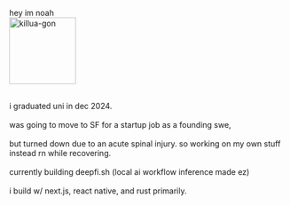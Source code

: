 hey im noah
<br/>
<img src="https://github.com/user-attachments/assets/ececad7d-d6a2-442f-841c-a604d9c8003d" alt="killua-gon" width="120" height="120" style="min-height: 120px;">
<br/>
<br/>


i graduated uni in dec 2024.
<br/>
<br/>
was going to move to SF for a startup job as a founding swe,
<br/>
<br/>
but turned down due to an acute spinal injury. so working on my own stuff instead rn while recovering.
<br/>
<br/>
currently building deepfi.sh (local ai workflow inference made ez)
<br/>
<br/>
i build w/ next.js, react native, and rust primarily.
